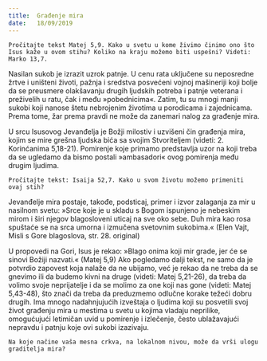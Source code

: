 ```yaml
---
title:  Građenje mira
date:   18/09/2019
---
```


`Pročitajte tekst Matej 5,9. Kako u svetu u kome živimo činimo ono što Isus kaže u ovom stihu? Koliko na kraju možemo biti uspešni? Videti: Marko 13,7. `

Nasilan sukob je izrazit uzrok patnje. U cenu rata uključene su neposredne žrtve i uništeni životi, pažnja i sredstva posvećeni vojnoj mašineriji koji bolje da se preusmere olakšavanju drugih ljudskih potreba i patnje veterana i preživelih u ratu, čak i među »pobednicima«. Zatim, tu su mnogi manji sukobi koji nanose štetu nebrojenim životima u porodicama i zajednicama. Prema tome, žar prema pravdi ne može da zanemari nalog za građenje mira.

U srcu Isusovog Jevanđelja je Božji milostiv i uzvišeni čin građenja mira, kojim se mire grešna ljudska bića sa svojim Stvoriteljem (videti: 2. Korinćanima 5,18-21). Pomirenje koje primamo predstavlja uzor na koji treba da se ugledamo da bismo postali »ambasadori« ovog pomirenja među drugim ljudima.

`Pročitajte tekst: Isaija 52,7. Kako u svom životu možemo primeniti ovaj stih?`

Jevanđelje mira postaje, takođe, podsticaj, primer i izvor zalaganja za mir u nasilnom svetu: »Srce koje je u skladu s Bogom ispunjeno je nebeskim mirom i širi njegov blagosloveni uticaj na sve oko sebe. Duh mira kao rosa spuštaće se na srca umorna i izmučena svetovnim sukobima.« (Elen Vajt, Misli s Gore blagoslova, str. 28. original)

U propovedi na Gori, Isus je rekao: »Blago onima koji mir grade, jer će se sinovi Božiji nazvati.« (Matej 5,9) Ako pogledamo dalji tekst, ne samo da je potvrdio zapovest koja nalaže da ne ubijamo, već je rekao da ne treba da se gnevimo ili da budemo kivni na druge (videti: Matej 5,21-26), da treba da volimo svoje neprijatelje i da se molimo za one koji nas gone (videti: Matej 5,43-48), što znači da treba da preduzmemo odlučne korake težeći dobru drugih. Ima mnogo nadahnjujućih izveštaja o ljudima koji su posvetili svoj život građenju mira u me­stima u svetu u kojima vladaju neprilike, omogućujući letimičan uvid u pomirenje i izlečenje, često ublažavajući nepravdu i patnju koje ovi sukobi izazivaju.

`Na koje načine vaša mesna crkva, na lokalnom nivou, može da vrši ulogu graditelja mira? `
